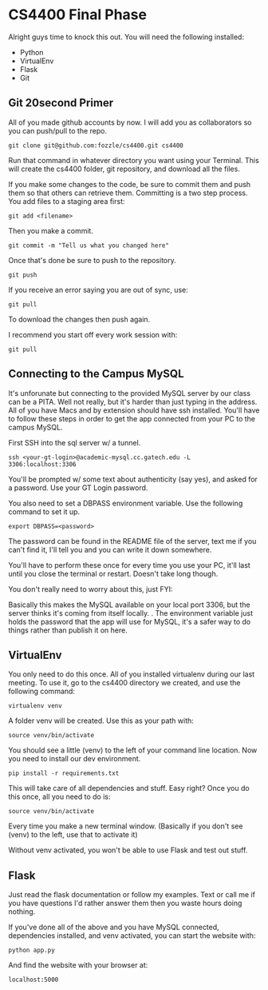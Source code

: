 CS4400 Final Phase
==================

Alright guys time to knock this out. You will need the following installed:
* Python
* VirtualEnv
* Flask
* Git

Git 20second Primer
-------------------

All of you made github accounts by now. I will add you as collaborators so you can push/pull to the repo. 

    git clone git@github.com:fozzle/cs4400.git cs4400

Run that command in whatever directory you want using your Terminal. This will create the cs4400 folder, git repository, and download all the files.

If you make some changes to the code, be sure to commit them and push them so that others can retrieve them. Committing is a two step process. You add files to a staging area first:
  
    git add <filename>

Then you make a commit.
    
    git commit -m "Tell us what you changed here"

Once that's done be sure to push to the repository.

    git push

If you receive an error saying you are out of sync, use:

    git pull

To download the changes then push again.

I recommend you start off every work session with:

    git pull

Connecting to the Campus MySQL
------------------------------
It's unforunate but connecting to the provided MySQL server by our class can be a PITA. Well not really, but it's harder than just typing in the address. All of you have Macs and by extension should have ssh installed. You'll have to follow these steps in order to get the app connected from your PC to the campus MySQL.

First SSH into the sql server w/ a tunnel.
    
    ssh <your-gt-login>@academic-mysql.cc.gatech.edu -L 3306:localhost:3306

You'll be prompted w/ some text about authenticity (say yes), and asked for a password. Use your GT Login password.

You also need to set a DBPASS environment variable. Use the following command to set it up.
    
    export DBPASS=<password>

The password can be found in the README file of the server, text me if you can't find it, I'll tell you and you can write it down somewhere.

You'll have to perform these once for every time you use your PC, it'll last until you close the terminal or restart. Doesn't take long though.


You don't really need to worry about this, just FYI:

Basically this makes the MySQL available on your local port 3306, but the server thinks it's coming from itself locally. . The environment variable just holds the password that the app will use for MySQL, it's a safer way to do things rather than publish it on here.

VirtualEnv
----------
You only need to do this once. All of you installed virtualenv during our last meeting. To use it, go to the cs4400 directory we created, and use the following command:
    
    virtualenv venv

A folder venv will be created. Use this as your path with:
    
    source venv/bin/activate

You should see a little (venv) to the left of your command line location. Now you need to install our dev environment.
    
    pip install -r requirements.txt

This will take care of all dependencies and stuff. Easy right?
Once you do this once, all you need to do is:

    source venv/bin/activate

Every time you make a new terminal window. (Basically if you don't see (venv) to the left, use that to activate it)

Without venv activated, you won't be able to use Flask and test out stuff.



Flask
-----

Just read the flask documentation or follow my examples. Text or call me if you have questions I'd rather answer them then you waste hours doing nothing.

If you've done all of the above and you have MySQL connected, dependencies installed, and venv activated, you can start the website with:
    
    python app.py

And find the website with your browser at:

    localhost:5000


